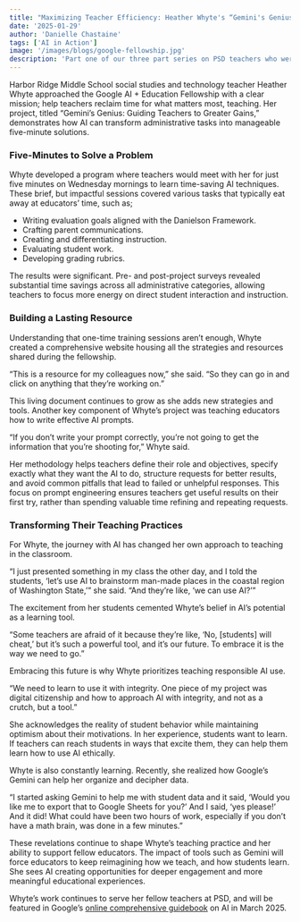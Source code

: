 ```yaml
---
title: "Maximizing Teacher Efficiency: Heather Whyte's “Gemini's Genius” Project"
date: '2025-01-29'
author: 'Danielle Chastaine'
tags: ['AI in Action']
image: '/images/blogs/google-fellowship.jpg'
description: 'Part one of our three part series on PSD teachers who were selected for the GoogleAI + Education Fellowship'
---
```


Harbor Ridge Middle School social studies and technology teacher Heather Whyte approached the Google AI + Education Fellowship with a clear mission; help teachers reclaim time for what matters most, teaching. Her project, titled “Gemini’s Genius: Guiding Teachers to Greater Gains,” demonstrates how AI can transform administrative tasks into manageable five-minute solutions.

### Five-Minutes to Solve a Problem

Whyte developed a program where teachers would meet with her for just five minutes on Wednesday mornings to learn time-saving AI techniques. These brief, but impactful sessions covered various tasks that typically eat away at educators’ time, such as;

- Writing evaluation goals aligned with the Danielson Framework.
- Crafting parent communications.
- Creating and differentiating instruction.
- Evaluating student work.
- Developing grading rubrics.

The results were significant. Pre- and post-project surveys revealed substantial time savings across all administrative categories, allowing teachers to focus more energy on direct student interaction and instruction.

### Building a Lasting Resource

Understanding that one-time training sessions aren’t enough, Whyte created a comprehensive website housing all the strategies and resources shared during the fellowship.

“This is a resource for my colleagues now,” she said. “So they can go in and click on anything that they’re working on.”

This living document continues to grow as she adds new strategies and tools. Another key component of Whyte’s project was teaching educators how to write effective AI prompts.

“If you don’t write your prompt correctly, you’re not going to get the information that you’re shooting for,” Whyte said.

Her methodology helps teachers define their role and objectives, specify exactly what they want the AI to do, structure requests for better results, and avoid common pitfalls that lead to failed or unhelpful responses. This focus on prompt engineering ensures teachers get useful results on their first try, rather than spending valuable time refining and repeating requests.

### Transforming Their Teaching Practices

For Whyte, the journey with AI has changed her own approach to teaching in the classroom.

“I just presented something in my class the other day, and I told the students, ‘let’s use AI to brainstorm man-made places in the coastal region of Washington State,’” she said. “And they’re like, ‘we can use AI?’”

The excitement from her students cemented Whyte’s belief in AI’s potential as a learning tool.

“Some teachers are afraid of it because they’re like, ‘No, [students] will cheat,’ but it’s such a powerful tool, and it’s our future. To embrace it is the way we need to go.”

Embracing this future is why Whyte prioritizes teaching responsible AI use.

“We need to learn to use it with integrity. One piece of my project was digital citizenship and how to approach AI with integrity, and not as a crutch, but a tool.”

She acknowledges the reality of student behavior while maintaining optimism about their motivations. In her experience, students want to learn. If teachers can reach students in ways that excite them, they can help them learn how to use AI ethically.

Whyte is also constantly learning. Recently, she realized how Google’s Gemini can help her organize and decipher data.

“I started asking Gemini to help me with student data and it said, ‘Would you like me to export that to Google Sheets for you?’ And I said, ‘yes please!’ And it did! What could have been two hours of work, especially if you don’t have a math brain, was done in a few minutes.”

These revelations continue to shape Whyte’s teaching practice and her ability to support fellow educators. The impact of tools such as Gemini will force educators to keep reimagining how we teach, and how students learn. She sees AI creating opportunities for deeper engagement and more meaningful educational experiences.

Whyte’s work continues to serve her fellow teachers at PSD, and will be featured in Google’s [online comprehensive guidebook](https://edu.google.com/ai-resources-in-education/) on AI in March 2025.
